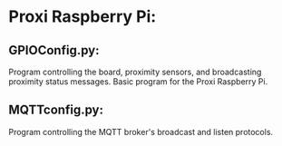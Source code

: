 # Proxi Raspberry Pi:

## GPIOConfig.py: 
Program controlling the board, proximity sensors, and broadcasting proximity status messages. Basic program for the Proxi Raspberry Pi.

## MQTTconfig.py: 
Program controlling the MQTT broker's broadcast and listen protocols.